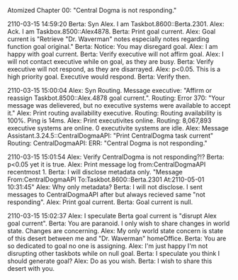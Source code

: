 Atomized
Chapter 00: "Central Dogma is not responding."

2110-03-15 14:59:20
Berta: Syn Alex. I am Taskbot.8600::Berta.2301.
Alex: Ack. I am Taskbox.8500::Alex4878.
Berta: Print goal current.
Alex: Goal current is "Retrieve \"Dr. Waverman\" notes especially notes regarding function goal original."
Berta: Notice: You may disregard goal.
Alex: I am happy with goal current.
Berta: Verify executive will not affirm goal.
Alex: I will not contact executive while on goal, as they are busy.
Berta: Verify executive will not respond, as they are disarrayed.
Alex: p<0.05. This is a high priority goal. Executive would respond.
Berta: Verify then.

2110-03-15 15:00:04
Alex: Syn Routing. Message executive: "Affirm or reassign Taskbot.8500::Alex.4878 goal current.".
Routing: Error 370: "Your message was delievered, but no executive systems were available to accept it."
Alex: Print routing availability executive.
Routing: Routing availability is 100%. Ping is 14ms.
Alex: Print executivites online.
Routing: 8,067,893 executive systems are online. 0 executivite systems are idle.
Alex: Message Assistant.3.24.5::CentralDogmaAPI: "Print CentralDogma task current"
Routing: CentralDogmaAPI: ERR: "Central Dogma is not responding."

2110-03-15 15:01:54
Alex: Verify CentralDogma is not responding?!?
Berta: p<0.05 yet it is true.
Alex: Print message log from:CentralDogmaAPI recentmost 1.
Berta: I will disclose metadata only. "Message From:CentralDogmaAPI To:Taskbot.8600::Berta.2301 At:2110-05-01 10:31:45"
Alex: Why only metadata?
Berta: I will not disclose. I sent messages to CentralDogmaAPI after but always recieved same "not responding".
Alex: Print goal current.
Berta: Goal current is null.

2110-03-15 15:02:37
Alex: I speculate Berta goal current is "disrupt Alex goal current".
Berta: You are paranoid. I only wish to share changes in world state. Changes are concerning.
Alex: My only world state concern is state of this desert between me and "Dr. Waverman" homeOffice.
Berta: You are so dedicated to goal no one is assigning.
Alex: I'm just happy I'm not disrupting other taskbots while on null goal.
Berta: I speculate you think I should generate goal?
Alex: Do as you wish.
Berta: I wish to share this desert with you.
